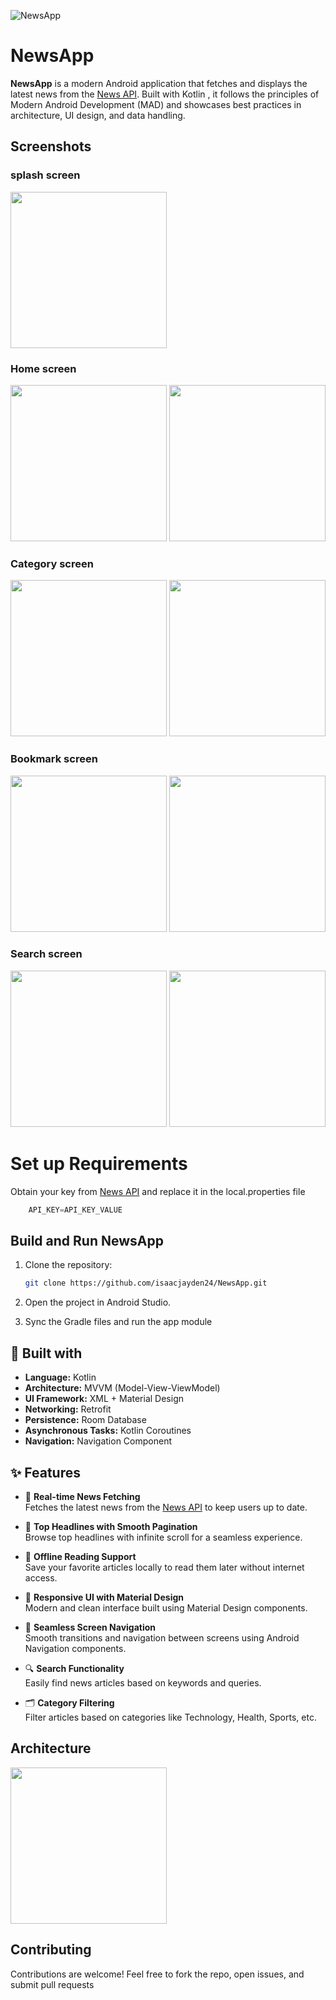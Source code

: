 ![NewsApp](Docs/screenshot/Iconnews.png "NewsApp - Your Daily Dose of Headlines")

# NewsApp



**NewsApp** is a modern Android application that fetches and displays the latest news from the [News API](https://newsapi.org/). 
Built with Kotlin , it follows the principles of Modern Android Development (MAD) and showcases best practices in architecture, UI design, and data handling.

## Screenshots
### splash screen
<img src="Docs/screenshot/splash.jpg" width="250"/> 


### Home screen
<img src="Docs/screenshot/home.jpg" width="250"/> <img src="Docs/screenshot/homedark.jpg" width="250"/>

### Category screen
<img src="Docs/screenshot/tech.jpg" width="250"/> <img src="Docs/screenshot/categorydark.jpg" width="250"/>


### Bookmark screen
<img src="Docs/screenshot/saved.jpg" width="250"/> <img src="Docs/screenshot/bookmarkdark.jpg" width="250"/>


### Search screen 

<img src="Docs/screenshot/search.jpg" width ="250"/> <img src="Docs/screenshot/searchdark.jpg" width ="250"/>



# Set up Requirements 
Obtain your key from [News API](https://newsapi.org/) and replace it in the local.properties file


```gradle
    API_KEY=API_KEY_VALUE
```
      
## Build and Run NewsApp

1. Clone the repository:
   ```bash
   git clone https://github.com/isaacjayden24/NewsApp.git
   
2. Open the project in Android Studio.

3. Sync the Gradle files and run the app module


## 🔧  Built with

- **Language:** Kotlin
- **Architecture:** MVVM (Model-View-ViewModel)
- **UI Framework:**  XML + Material Design
- **Networking:** Retrofit
- **Persistence:** Room Database
- **Asynchronous Tasks:** Kotlin Coroutines
- **Navigation:** Navigation Component

## ✨ Features

- 🔄 **Real-time News Fetching**  
  Fetches the latest news from the [News API](https://newsapi.org/) to keep users up to date.

- 📜 **Top Headlines with Smooth Pagination**  
  Browse top headlines with infinite scroll for a seamless experience.

- 💾 **Offline Reading Support**  
  Save your favorite articles locally to read them later without internet access.

- 🎨 **Responsive UI with Material Design**  
  Modern and clean interface built using Material Design components.



- 🔀 **Seamless Screen Navigation**  
  Smooth transitions and navigation between screens using Android Navigation components.

- 🔍 **Search Functionality**   
  Easily find news articles based on keywords and queries.

- 🗂️ **Category Filtering**  
  Filter articles based on categories like Technology, Health, Sports, etc.




##  Architecture

<img src="Docs/screenshot/Architecture.png" width="250"/>

##  Contributing
Contributions are welcome! Feel free to fork the repo, open issues, and submit pull requests





